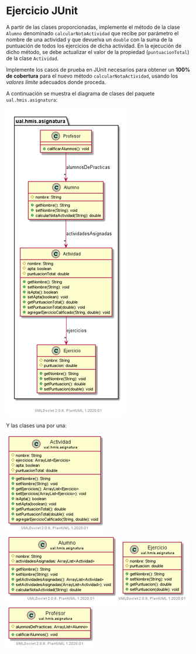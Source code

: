 # Ejercicio JUnit

A partir de las clases proporcionadas, implemente el método de la clase `Alumno` denominado `calcularNotaActividad` que recibe por parámetro el nombre de una actividad y que devuelva un `double` con la suma de la puntuación de todos los ejercicios de dicha actividad. En la ejecución de dicho método, se debe actualizar el valor de la propiedad (`puntuacionTotal`) de la clase `Actividad`.

Implemente los casos de prueba en JUnit necesarios para obtener un **100% de cobertura** para el nuevo método `calcularNotaActividad`, usando los *valores límite* adecuados donde proceda.

A continuación se muestra el diagrama de clases del paquete `ual.hmis.asignatura`: 

![Paquete](EvaluarEjercicios/uml/ual.hmis.asignatura.package.png)

Y las clases una por una: 

![Actividad](EvaluarEjercicios/uml/ual.hmis.asignatura.Actividad.png)
![Alumno](EvaluarEjercicios/uml/ual.hmis.asignatura.Alumno.png)
![Ejercicio](EvaluarEjercicios/uml/ual.hmis.asignatura.Ejercicio.png)
![Profesor](EvaluarEjercicios/uml/ual.hmis.asignatura.Profesor.png)